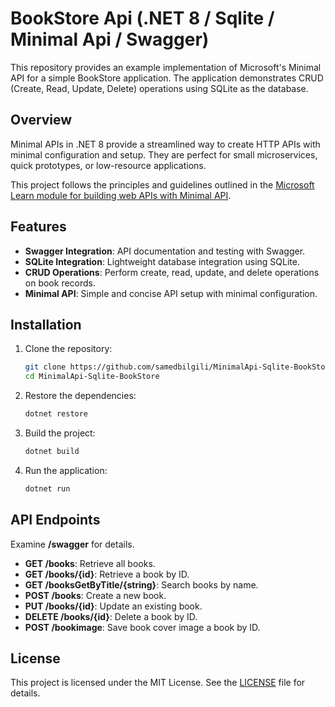 # BookStore Api (.NET 8 / Sqlite / Minimal Api / Swagger)

This repository provides an example implementation of Microsoft's Minimal API for a simple BookStore application. The application demonstrates CRUD (Create, Read, Update, Delete) operations using SQLite as the database.

## Overview

Minimal APIs in .NET 8 provide a streamlined way to create HTTP APIs with minimal configuration and setup. They are perfect for small microservices, quick prototypes, or low-resource applications.

This project follows the principles and guidelines outlined in the [Microsoft Learn module for building web APIs with Minimal API](https://learn.microsoft.com/tr-tr/training/modules/build-web-api-minimal-api/2-what-is-minimal-api).

## Features

- **Swagger Integration**: API documentation and testing with Swagger.
- **SQLite Integration**: Lightweight database integration using SQLite.
- **CRUD Operations**: Perform create, read, update, and delete operations on book records.
- **Minimal API**: Simple and concise API setup with minimal configuration.


## Installation

1. Clone the repository:
    ```bash
    git clone https://github.com/samedbilgili/MinimalApi-Sqlite-BookStore.git
    cd MinimalApi-Sqlite-BookStore
    ```

2. Restore the dependencies:
    ```bash
    dotnet restore
    ```

3. Build the project:
    ```bash
    dotnet build
    ```

4. Run the application:
    ```bash
    dotnet run
    ```


## API Endpoints
Examine **/swagger** for details.
- **GET /books**: Retrieve all books.
- **GET /books/{id}**: Retrieve a book by ID.
- **GET /booksGetByTitle/{string}**: Search books by name.
- **POST /books**: Create a new book.
- **PUT /books/{id}**: Update an existing book.
- **DELETE /books/{id}**: Delete a book by ID.
- **POST /bookimage**: Save book cover image a book by ID.
  

## License

This project is licensed under the MIT License. See the [LICENSE](LICENSE) file for details.
